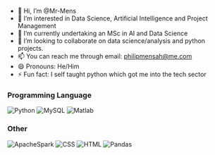 - 👋 Hi, I’m @Mr-Mens
- 👀 I’m interested in Data Science, Artificial Intelligence and Project Management
- 🌱 I’m currently undertaking an MSc in AI and Data Science
- 💞️ I’m looking to collaborate on data science/analysis and python projects.
- 📫 You can reach me through email: philipmensah@me.com
- 😄 Pronouns: He/Him
- ⚡ Fun fact: I self taught python which got me into the tech sector

<!---
Mr-Mens/Mr-Mens is a ✨ special ✨ repository because its `README.md` (this file) appears on your GitHub profile.
You can click the Preview link to take a look at your changes.
--->

### Programming Language
![Python](https://img.shields.io/badge/-Python-3776AB?style=flat&logo=python&logoColor=white)
![MySQL](https://img.shields.io/badge/-MySQL-4479A1?style=flat&logo=mysql&logoColor=white)
![Matlab](https://img.shields.io/badge/-Matlab-396CB2?style=flat&logo=matlab&logoColor=white)


### Other
![ApacheSpark](https://img.shields.io/badge/-apachespark-E25A1C?style=flat&logo=apachespark&logoColor=white)
![CSS](https://img.shields.io/badge/-CSS-1572B6?style=flat&logo=css3&logoColor=white)
![HTML](https://img.shields.io/badge/-HTML-E34F26?style=flat&logo=html5&logoColor=white)
![Pandas](https://img.shields.io/badge/-pandas-150458?style=flat&logo=pandas&logoColor=white)

